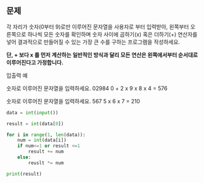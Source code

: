 
## 문제
각 자리가 숫자(0부터 9)로만 이루어진 문자열을 사용자로 부터 입력받아, 왼쪽부터 오른쪽으로 하나씩 모든 숫자를 확인하며 숫자 사이에 곱하기(x) 혹은 더하기(+) 연산자를 넣어 결과적으로 만들어질 수 있는 가장 큰 수를 구하는 프로그램을 작성하세요.

 **단, + 보다 x 를 먼저 계산하는 일반적인 방식과 달리 모든 연산은 왼쪽에서부터 순서대로 이루어진다고 가정합니다.**



입출력 예

숫자로 이루어진 문자열을 입력하세요. 02984
0 + 2 x 9 x 8 x 4 = 576

숫자로 이루어진 문자열을 입력하세요. 567
5 x 6 x 7 = 210

```py
data = int(input())

result = int(data[0])

for i in range(1, len(data)):
	num = int(data[i])
	if num<=1 or result <=1
		result += num
	else:
		reuslt *= num

print(result)


```
